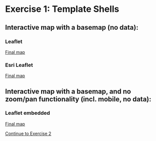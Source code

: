 # Exercise 1: Template Shells

## Interactive map with a basemap (no data):   

###  Leaflet  
[Final map](http://geospatialem.github.io/getting-started-with-leaflet/Exercise1_Templates/leaflet/index.html)  

### Esri Leaflet
[Final map](http://geospatialem.github.io/getting-started-with-leaflet/Exercise1_Templates/esri-leaflet/index.html)  

## Interactive map with a basemap, and no zoom/pan functionality (incl. mobile, no data):

### Leaflet embedded
[Final map](http://geospatialem.github.io/getting-started-with-leaflet/Exercise1_Templates/leaflet-embedded/index.html)  

[Continue to Exercise 2](Exercise_2.md)
